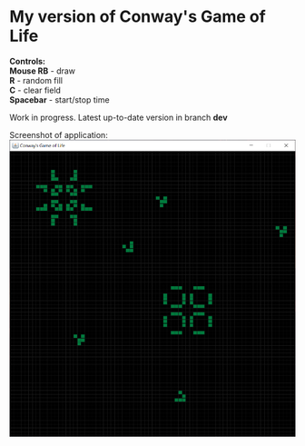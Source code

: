 # My version of Conway's Game of Life
**Controls:**  
  **Mouse RB** - draw  
  **R** - random fill  
  **C** - clear field  
  **Spacebar** - start/stop time

Work in progress. Latest up-to-date version in branch **dev**

Screenshot of application:  
![Screenshot](docs/gameOfLife_scrn.png)
